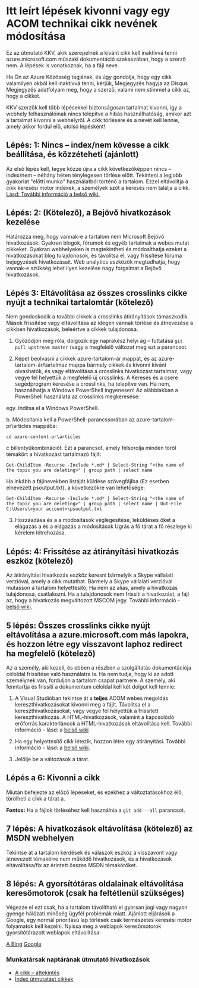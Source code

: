 # <a name="steps-to-follow-when-you-retire-or-change-the-name-of-an-acom-technical-article"></a>Itt leírt lépések kivonni vagy egy ACOM technikai cikk nevének módosítása

Ez az útmutató KKV, akik szerepelnek a kívánt cikk kell inaktívvá tenni azure.microsoft.com műszaki dokumentáció szakaszában, hogy a szerző nem. A lépések is vonatkoznak, ha a fájl neve.

Ha Ön az Azure Közösség tagjának, és úgy gondolja, hogy egy cikk valamilyen okból kell inaktívvá tenni, kérjük, Megjegyzés hagyja az Disqus Megjegyzés adatfolyam meg, hogy a szerző, valami nem stimmel a cikk az, hogy a cikket.

KKV szerzők kell több lépésekkel biztonságosan tartalmat kivonni, így a webhely felhasználóinak nincs telepítve a hibás használhatóság, amikor azt a tartalmat kivonni a webhelyről. A cikk törlésére és a nevét kell lennie, amely akkor fordul elő, utolsó lépésként!

## <a name="step-1-set-the-article-to-no-indexno-follow-and-republish-it-recommended"></a>Lépés: 1: Nincs – index/nem kövesse a cikk beállítása, és közzéteheti (ajánlott)

Az első lépés kell, tegye közzé újra a cikk következőképpen nincs – index/nem – néhány héten ténylegesen törlése előtt. Tekinteni a legjobb gyakorlat "előtti munka" használatból történő a tartalom. Ezzel eltávolítja a cikk keresési motor indexek, a személyek szót a keresés nem találja a cikk. [Lásd: További információ a belső wiki.](https://microsoft.sharepoint.com/teams/azurecontentguidance/wiki/Pages/Remove%20published%20pages%20and%20request%20redirects.aspx)

## <a name="step-2-manage-inbound-links-required"></a>Lépés: 2: (Kötelező), a Bejövő hivatkozások kezelése

Határozza meg, hogy vannak-e a tartalom nem Microsoft Bejövő hivatkozások. Gyakran blogok, fórumok és egyéb tartalmak a webes mutat cikkeket. Gyakran webhelyeken is megtekintheti és módosíthatja ezeket a hivatkozásokat blog tulajdonosok, és távolítsa el, vagy frissítése fóruma bejegyzések hivatkozásait. Web analytics eszközök megtudhatja, hogy vannak-e szükség lehet ilyen kezelése nagy forgalmat a Bejövő hivatkozások.

## <a name="step-3-remove-all-crosslinks-to-the-article-from-the-technical-content-repository-required"></a>Lépés 3: Eltávolítása az összes crosslinks cikke nyújt a technikai tartalomtár (kötelező)

Nem gondoskodik a további cikkek a crosslinks átirányítások támaszkodik. Mások frissítése vagy eltávolítása az idegen vannak törlése és átnevezése a cikkben hivatkozások, beleértve a cikkek tulajdonosa.

1. Győződjön meg róla, dolgozik egy naprakész helyi ág – futtatása `git pull upstream master` (vagy a megfelelő változat meg ezt a parancsot.

2.  Képet beolvasni a cikkek azure-tartalom-ár mappát, és az azure-tartalom-ár/tartalmaz mappa bármely cikkek és kivonni kívánt olvashatók, és vagy eltávolítása a crosslinks hivatkozást tartalmaz, vagy vegye fel helyettük a megfelelő új crosslinks. A Keresés és a csere segédprogram keresése a crosslinks, ha telepítve van. Ha nem, használhatja a Windows PowerShell ingyenesen! Az alábbiakban a PowerShell használata az crosslinks megkeresése:

 egy. Indítsa el a Windows PowerShell.

 b. Módosítania kell a PowerShell-parancssorában az azure-tartalom-pr\articles mappába:

 `cd azure-content-pr\articles`

 c billentyűkombinációt. Ezt a parancsot, amely felsorolja minden töröl témakört a hivatkozást tartalmazó fájlt:

 `Get-ChildItem -Recurse -Include *.md* | Select-String "<the name of the topic you are deleting>" | group path | select name`

  Ha inkább a fájlnevekben listáját küldése szövegfájlba (Ez esetben elnevezett psoutput.txt), a következőkre van lehetősége:

  `Get-ChildItem -Recurse -Include *.md* | Select-String "<the name of the topic you are deleting>" | group path | select name | Out-File C:\Users\<your account>\psoutput.txt`

3. Hozzáadása és a a módosítások véglegesítése, leküldéses őket a elágazás a és a elágazás a módosítások Ugrás a fő tárat a fő részlege ki kérelem létrehozása.

## <a name="step-4-update-the-fwlink-tool-required"></a>Lépés: 4: Frissítése az átirányítási hivatkozás eszköz (kötelező)

Az átirányítási hivatkozás eszköz keresni bármelyik a Skype vállalati verzióval, amely a cikk mutathat. Bármely a Skype vállalati verzióval mutasson a tartalom helyettesítő; Ha nem az alias, amely a hivatkozás tulajdonosa, csatlakozni. Ha a tulajdonosok nem frissíti a hivatkozást, a fájl az, hogy a hivatkozás megváltozott MSCOM jegy. További információ - [belső wiki](http://sharepoint/sites/azurecontentguidance/wiki/Pages/Manage%20inbound%20links%20to%20retired%20topics.aspx).

## <a name="step-5-remove-all-crosslinks-to-the-article-from-other-pages-on-azuremicrosoftcom-and-create-a-redirect-for-the-retired-page-if-appropriate-required"></a>5 lépés: Összes crosslinks cikke nyújt eltávolítása a azure.microsoft.com más lapokra, és hozzon létre egy visszavont laphoz redirect ha megfelelő (kötelező)

Az a személy, aki kezeli, és ebben a részben a szolgáltatás dokumentációja céloldal frissítése való használatra is. Ha nem tudja, hogy ki az adott személynek van, forduljon a tartalom csapat partnere. A személy, aki fenntartja és frissíti a dokumentum céloldal kell két dolgot kell tennie:

1. A Visual Studióban tekintse át a **teljes** ACOM webes megoldás kereszthivatkozásokat kivonni meg a fájlt. Távolítsa el a kereszthivatkozásokat, vagy vegye fel helyettük a frissített kereszthivatkozás. A HTML-hivatkozások, valamint a kapcsolódó erőforrás karakterláncok a HTML-hivatkozások eltávolítása kell. További információ – lásd: a [belső wiki](http://sharepoint/sites/azurecontentguidance/wiki/Pages/Create%20or%20edit%20a%20service%20landing%20page%20or%20left%20nav.aspx)

2. Ha egy helyettesítő cikk létezik, hozzon létre egy átirányítási. További információ – lásd: a [belső wiki](http://sharepoint/sites/azurecontentguidance/wiki/Pages/Remove%20published%20pages%20and%20request%20redirects.aspx).

3. Jelölje be a változások a tárat.

## <a name="step-6-retire-the-article"></a>Lépés a 6: Kivonni a cikk

Miután befejezte az előző lépéseket, és ezekhez a változtatásokhoz élő, törölheti a cikk a tárat a. 

**Fontos:** Ha a fájlok törléséhez kell használnia a `git add --all` parancsot.

## <a name="step-7-remove-links-from-msdn-required"></a>7 lépés: A hivatkozások eltávolítása (kötelező) az MSDN webhelyen

Tekintse át a tartalom kérdések és válaszok eszköz a visszavont vagy átnevezett témakörre nem működő hivatkozások, és a hivatkozások eltávolítása/fix az érintett összes MSDN témaköröket.

## <a name="step-8-remove-cached-pages-from-search-engines-only-if-absolutely-necessary"></a>8 lépés: A gyorsítótáras oldalainak eltávolítása keresőmotorok (csak ha feltétlenül szükséges)

Végezze el ezt csak, ha a tartalom távolítható el gyorsan jogi vagy nagyon gyenge hálózati minőség ügyfél problémák miatt. Ajánlott eljárások a Google, egy normál prioritású lap törlések csak természetes keresési motor folyamatok kell kezelni. Nyissa meg a weblapok keresőmotorok gyorsítótárazott weblapok eltávolítása:

[A Bing](https://www.bing.com/webmaster/tools/content-removal?rflid=1)
[Google](https://www.google.com/webmasters/tools/removals?pli=1)


### <a name="contributors-guide-links"></a>Munkatársak naptárának útmutató hivatkozások

- [A cikk – áttekintés](./../README.md)
- [Index útmutatást cikkek](./contributor-guide-index.md)

